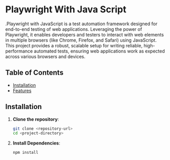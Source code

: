 # Playwright With Java Script

.Playwright with JavaScript is a test automation framework designed for end-to-end testing of web applications. Leveraging the power of Playwright, it enables developers and testers to interact with web elements in multiple browsers (like Chrome, Firefox, and Safari) using JavaScript. This project provides a robust, scalable setup for writing reliable, high-performance automated tests, ensuring web applications work as expected across various browsers and devices.

## Table of Contents
- [Installation](#installation)
- [Features](#features)

## Installation

1. **Clone the repository**:
   ```bash
   git clone <repository-url>
   cd <project-directory>
2. **Install Dependencies**:
   ```bash
   npm install
